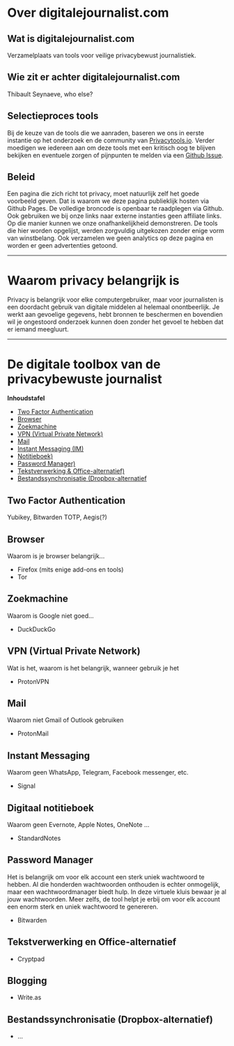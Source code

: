 # Over digitalejournalist.com
## Wat is digitalejournalist.com
Verzamelplaats van tools voor veilige privacybewust journalistiek.

## Wie zit er achter digitalejournalist.com 
Thibault Seynaeve, who else? 

## Selectieproces tools 
Bij de keuze van de tools die we aanraden, baseren we ons in eerste instantie op het onderzoek en de community van [Privacytools.io](https://privacytools.io). Verder moedigen we iedereen aan om deze tools met een kritisch oog te blijven bekijken en eventuele zorgen of pijnpunten te melden via een [Github Issue](https://github.com/yetimedia/digitalejournalist.com/issues).

## Beleid
Een pagina die zich richt tot privacy, moet natuurlijk zelf het goede voorbeeld geven. Dat is waarom we deze pagina publieklijk hosten via Github Pages. De volledige broncode is openbaar te raadplegen via Github. Ook gebruiken we bij onze links naar externe instanties geen affiliate links. Op die manier kunnen we onze onafhankelijkheid demonstreren. De tools die hier worden opgelijst, werden zorgvuldig uitgekozen zonder enige vorm van winstbelang. Ook verzamelen we geen analytics op deze pagina en worden er geen advertenties getoond. 

---

# Waarom privacy belangrijk is 
Privacy is belangrijk voor elke computergebruiker, maar voor journalisten is een doordacht gebruik van digitale middelen al helemaal onontbeerlijk. Je werkt aan gevoelige gegevens, hebt bronnen te beschermen en bovendien wil je ongestoord onderzoek kunnen doen zonder het gevoel te hebben dat er iemand meegluurt. 

---

# De digitale toolbox van de privacybewuste journalist 

**Inhoudstafel**
- [Two Factor Authentication](#2fa)
- [Browser](#browser)
- [Zoekmachine](#zoekmachine)
- [VPN (Virtual Private Network)](#vpn)
- [Mail](#mail)
- [Instant Messaging (IM)](#im)
- [Notitieboek)](#notitieboek)
- [Password Manager)](#passwordmanager)
- [Tekstverwerking & Office-alternatief)](#office)
- [Bestandssynchronisatie (Dropbox-alternatief](#bestandssynchronisatie)

<a name="2fa"></a>
## Two Factor Authentication
Yubikey, Bitwarden TOTP, Aegis(?)

<a name="browser"></a>
## Browser
Waarom is je browser belangrijk... 
- Firefox (mits enige add-ons en tools) 
- Tor

<a name="zoekmachine"></a>
## Zoekmachine
Waarom is Google niet goed...
- DuckDuckGo 

<a name="vpn"></a>
## VPN (Virtual Private Network)
Wat is het, waarom is het belangrijk, wanneer gebruik je het 
- ProtonVPN

<a name="mail"></a>
## Mail
Waarom niet Gmail of Outlook gebruiken 
- ProtonMail

<a name="im"></a>
## Instant Messaging
Waarom geen WhatsApp, Telegram, Facebook messenger, etc.
- Signal

<a name="notitieboek"></a>
## Digitaal notitieboek
Waarom geen Evernote, Apple Notes, OneNote ... 
- StandardNotes

<a name="passwordmanager"></a>
## Password Manager
Het is belangrijk om voor elk account een sterk uniek wachtwoord te hebben. Al die honderden wachtwoorden onthouden is echter onmogelijk, maar een wachtwoordmanager biedt hulp. In deze virtuele kluis bewaar je al jouw wachtwoorden. Meer zelfs, de tool helpt je erbij om voor elk account een enorm sterk en uniek wachtwoord te genereren. 
- Bitwarden

<a name="office"></a>
## Tekstverwerking en Office-alternatief

- Cryptpad

<a name="blogging"></a>
## Blogging

- Write.as

<a name="bestandssynchronisatie"></a>
## Bestandssynchronisatie (Dropbox-alternatief)

- ...


